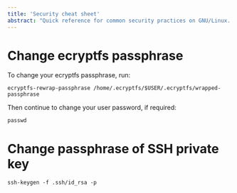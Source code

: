 ```yaml
---
title: 'Security cheat sheet'
abstract: "Quick reference for common security practices on GNU/Linux. Work in progress"
---
```


# Change ecryptfs passphrase

To change your ecryptfs passphrase, run:

```
ecryptfs-rewrap-passphrase /home/.ecryptfs/$USER/.ecryptfs/wrapped-passphrase
```

Then continue to change your user password, if required:

```
passwd
```

# Change passphrase of SSH private key

```
ssh-keygen -f .ssh/id_rsa -p
```

